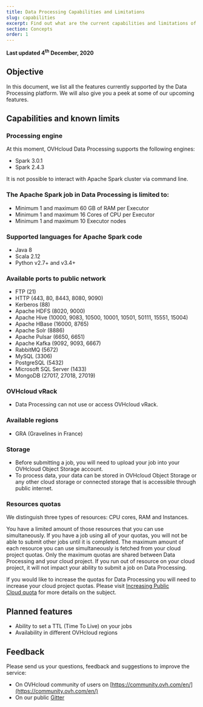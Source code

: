 ```yaml
---
title: Data Processing Capabilities and Limitations 
slug: capabilities
excerpt: Find out what are the current capabilities and limitations of the OVHcloud Data Processing Platform 
section: Concepts
order: 1
---
```


**Last updated 4<sup>th</sup> December, 2020**


## Objective 

In this document, we list all the features currently supported by the Data Processing platform. We will also give you a peek at some of our upcoming features.

## Capabilities and known limits

### Processing engine 

At this moment, OVHcloud Data Processing supports the following engines:

  - Spark 3.0.1
  - Spark 2.4.3 

It is not possible to interact with Apache Spark cluster via command line.  

### The Apache Spark job in Data Processing is limited to: 

- Minimum 1 and maximum 60 GB of RAM per Executor
- Minimum 1 and maximum 16 Cores of CPU per Executor 
- Minimum 1 and maximum 10 Executor nodes

### Supported languages for Apache Spark code

- Java 8
- Scala 2.12
- Python v2.7+ and v3.4+

### Available ports to public network

- FTP (21)
- HTTP (443, 80, 8443, 8080, 9090)
- Kerberos (88)
- Apache HDFS (8020, 9000)
- Apache Hive (10000, 9083, 10500, 10001, 10501, 50111, 15551, 15004)
- Apache HBase (16000, 8765)
- Apache Solr (8886)
- Apache Pulsar (6650, 6651)
- Apache Kafka (9092, 9093, 6667)
- RabbitMQ (5672)
- MySQL (3306)
- PostgreSQL (5432)
- Microsoft SQL Server (1433)
- MongoDB (27017, 27018, 27019)

### OVHcloud vRack

- Data Processing can not use or access OVHcloud vRack. 

### Available regions 

- GRA (Gravelines in France) 

### Storage

- Before submitting a job, you will need to upload your job into your OVHcloud Object Storage account. 
- To process data, your data can be stored in OVHcloud Object Storage or any other cloud storage or connected storage that is accessible through public internet.

### Resources quotas 

We distinguish three types of resources: CPU cores, RAM and Instances. 

You have a limited amount of those resources that you can use simultaneously. If you have a job using all of your quotas, you will not be able to submit other jobs until it is completed. The maximum amount of each resource you can use simultaneously is fetched from your cloud project quotas. Only the maximum quotas are shared between Data Processing and your cloud project. If you run out of resource on your cloud project, it will not impact your ability to submit a job on Data Processing. 

If you would like to increase the quotas for Data Processing you will need to increase your cloud project quotas. Please visit [Increasing Public Cloud quota](../../public-cloud/increase-public-cloud-quota/) for more details on the subject. 

## Planned features

- Ability to set a TTL (Time To Live) on your jobs
- Availability in different OVHcloud regions 

## Feedback

Please send us your questions, feedback and suggestions to improve the service: 

- On OVHcloud community of users on [https://community.ovh.com/en/](https://community.ovh.com/en/)
- On our public [Gitter](https://gitter.im/ovh/data-processing)
